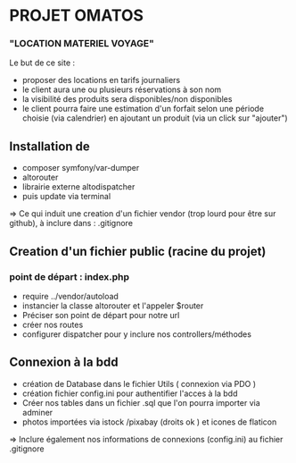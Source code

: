 # PROJET OMATOS
### "LOCATION MATERIEL VOYAGE"

Le but de ce site :

* proposer des locations en tarifs journaliers
* le client aura une ou plusieurs réservations à son nom
* la visibilité des produits sera disponibles/non disponibles
* le client pourra faire une estimation d'un forfait selon une période choisie (via calendrier) en ajoutant un produit (via un click sur "ajouter")


## Installation de

* composer symfony/var-dumper
* altorouter
* librairie externe altodispatcher
* puis update via terminal

=> Ce qui induit une creation d'un fichier vendor (trop lourd pour être sur github), à inclure dans : .gitignore

## Creation d'un fichier public (racine du projet)

### point de départ : index.php

* require ../vendor/autoload
* instancier la classe altorouter et l'appeler $router
* Préciser son point de départ pour notre url
* créer nos routes
* configurer dispatcher pour y inclure nos controllers/méthodes

## Connexion à la bdd

* création de Database dans le fichier Utils ( connexion via PDO )
* création fichier config.ini pour authentifier l'acces à la bdd 
* Créer nos tables dans un fichier .sql que l'on pourra importer via adminer
* photos importées via istock /pixabay (droits ok ) et icones de flaticon

=> Inclure également nos informations de connexions (config.ini) au fichier .gitignore
  